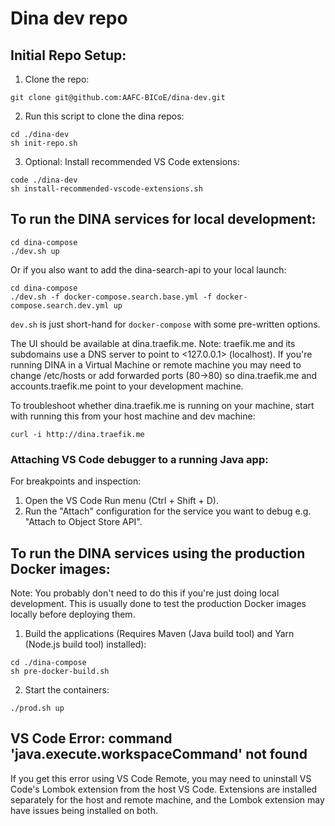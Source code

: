 # Dina dev repo

## Initial Repo Setup:

1. Clone the repo:
```
git clone git@github.com:AAFC-BICoE/dina-dev.git
```

2. Run this script to clone the dina repos:
```
cd ./dina-dev
sh init-repo.sh
```

3. Optional: Install recommended VS Code extensions:

```
code ./dina-dev
sh install-recommended-vscode-extensions.sh
``` 

## To run the DINA services for local development:

```
cd dina-compose
./dev.sh up
```

Or if you also want to add the dina-search-api to your local launch:
```
cd dina-compose
./dev.sh -f docker-compose.search.base.yml -f docker-compose.search.dev.yml up
```

`dev.sh` is just short-hand for `docker-compose` with some pre-written options.

The UI should be available at dina.traefik.me. Note: traefik.me and its subdomains use a DNS server to point to <127.0.0.1> (localhost).
If you're running DINA in a Virtual Machine or remote machine you may need to change /etc/hosts or add forwarded ports (80->80) so dina.traefik.me and accounts.traefik.me point to your development machine.

To troubleshoot whether dina.traefik.me is running on your machine, start with running this from your host machine
and dev machine:

```
curl -i http://dina.traefik.me
```

### Attaching VS Code debugger to a running Java app:

For breakpoints and inspection:

1. Open the VS Code Run menu (Ctrl + Shift + D).
2. Run the "Attach" configuration for the service you want to debug e.g. "Attach to Object Store API".

## To run the DINA services using the production Docker images:

Note: You probably don't need to do this if you're just doing local development.
This is usually done to test the production Docker images locally before deploying them.

1. Build the applications (Requires Maven (Java build tool) and Yarn (Node.js build tool) installed):
```
cd ./dina-compose
sh pre-docker-build.sh
``` 

2. Start the containers:
```
./prod.sh up
```

## VS Code Error: command 'java.execute.workspaceCommand' not found

If you get this error using VS Code Remote, you may need to uninstall VS Code's Lombok extension from the host VS Code.
Extensions are installed separately for the host and remote machine, and the Lombok extension may have issues being installed on both.
